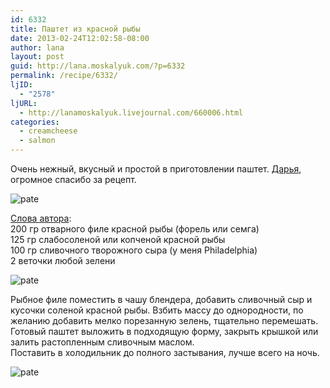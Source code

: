```yaml
---
id: 6332
title: Паштет из красной рыбы
date: 2013-02-24T12:02:58-08:00
author: lana
layout: post
guid: http://lana.moskalyuk.com/?p=6332
permalink: /recipe/6332/
ljID:
  - "2578"
ljURL:
  - http://lanamoskalyuk.livejournal.com/660006.html
categories:
  - creamcheese
  - salmon
---
```

Очень нежный, вкусный и простой в приготовлении паштет. [Дарья](http://mrs-crabikoff.livejournal.com/25881.html), огромное спасибо за рецепт.

![pate](http://farm9.staticflickr.com/8249/8500329871_8d130cd4c4_c.jpg) 

[Слова автора](http://mrs-crabikoff.livejournal.com/25881.html):  
200 гр отварного филе красной рыбы (форель или семга)  
125 гр слабосоленой или копченой красной рыбы  
100 гр сливочного творожного сыра (у меня Philadelphia)  
2 веточки любой зелени

![pate](http://farm9.staticflickr.com/8391/8500331123_c02db7dde7_c.jpg) 

Рыбное филе поместить в чашу блендера, добавить сливочный сыр и кусочки соленой красной рыбы. Взбить массу до однородности, по желанию добавить мелко порезанную зелень, тщательно перемешать. Готовый паштет выложить в подходящую форму, закрыть крышкой или залить растопленным сливочным маслом.  
Поставить в холодильник до полного застывания, лучше всего на ночь.

![pate](http://farm9.staticflickr.com/8086/8500331809_174523968f_c.jpg)